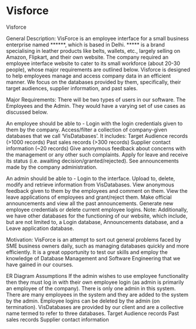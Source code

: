 # Visforce
Visforce

General Description: VisForce is an employee interface for a small business enterprise named ******, which is based in Delhi. ***** is a brand specialising in leather products like belts, wallets, etc., largely selling on Amazon, Flipkart, and their own website. The company required an employee interface website to cater to its small workforce (about 20-30 people), whose major requirements are outlined below. 
Visforce is designed to help employees manage and access company data in an efficient manner. We focus on the databases provided by them, specifically, their target audiences, supplier information, and past sales. 

Major Requirements: There will be two types of users in our software. The Employees and the Admin. They would have a varying set of use cases as discussed below.

An employee should be able to -
Login with the login credentials given to them by the company.
Access/filter a collection of company-given databases that we call ‘VisDatabases’. It includes:
Target Audience records (>1000 records)
Past sales records (>300 records)
Supplier contact information (~20 records)
Give anonymous feedback about concerns with the management or any other such complaints.
Apply for leave and receive its status (i.e. awaiting decision/granted/rejected).
See announcements made by the company administration.

An admin should be able to -
Login to the interface.
Upload to, delete, modify and retrieve information from VisDatabases.
View anonymous feedback given to them by the employees and comment on them.
View the leave applications of employees and grant/reject them.
Make official announcements and view all the past announcements.
Generate new employee credentials or delete current employee logins.
Note: Additionally, we have other databases for the functioning of our website, which include, but are not limited to, a Login database, Announcements database, and a Leave application database.

Motivation: VisForce is an attempt to sort out general problems faced by SME business owners daily, such as managing databases quickly and more efficiently. It is a great opportunity to test our skills and employ the knowledge of Database Management and Software Engineering that we have gained in our courses. 

ER Diagram Assumptions
If the admin wishes to use employee functionality then they must log in with their own employee login (as admin is primarily an employee of the company).
There is only one admin in this system.
There are many employees in the system and they are added to the system by the admin.
Employee logins can be deleted by the admin (on termination).
VisDatabases are provided by our client and are a collective name termed to refer to three databases.
Target Audience records 
Past sales records
Supplier contact information 

